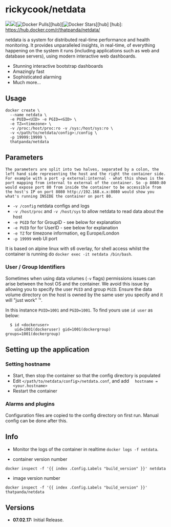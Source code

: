 # rickycook/netdata
[![](https://images.microbadger.com/badges/version/thatpanda/netdata.svg)](https://microbadger.com/images/thatpanda/netdata "Get your own version badge on microbadger.com")[![](https://images.microbadger.com/badges/image/thatpanda/netdata.svg)](http://microbadger.com/images/thatpanda/netdata "Get your own image badge on microbadger.com")[![Docker Pulls](https://img.shields.io/docker/pulls/thatpanda/netdata.svg)][hub][![Docker Stars](https://img.shields.io/docker/stars/thatpanda/netdata.svg)][hub]
[hub]: https://hub.docker.com/r/thatpanda/netdata/

[](https://my-netdata.io/) netdata is a system for distributed real-time performance and health monitoring. It provides unparalleled insights, in real-time, of everything happening on the system it runs (including applications such as web and database servers), using modern interactive web dashboards.

* Stunning interactive bootstrap dashboards
* Amazingly fast
* Sophisticated alarming
* Much more...

## Usage

```
docker create \
  --name netdata \
  -e PUID=<UID> -e PGID=<GID> \
  -e TZ=<timezone> \
  -v /proc:/host/proc:ro -v /sys:/host/sys:ro \
  -v </path/to/netdata/config>:/config \
  -p 19999:19999 \
  thatpanda/netdata
```

## Parameters

`The parameters are split into two halves, separated by a colon, the left hand side representing the host and the right the container side. 
For example with a port -p external:internal - what this shows is the port mapping from internal to external of the container.
So -p 8080:80 would expose port 80 from inside the container to be accessible from the host's IP on port 8080
http://192.168.x.x:8080 would show you what's running INSIDE the container on port 80.`


* `-v /config` netdata configs and logs
* `-v /host/proc` and `-v /host/sys` to allow netdata to read data about the host
* `-e PGID` for for GroupID - see below for explanation
* `-e PUID` for for UserID - see below for explanation
* `-e TZ` for timezone information, eg Europe/London
* `-p 19999` web UI port

It is based on alpine linux with s6 overlay, for shell access whilst the container is running do `docker exec -it netdata /bin/bash`.

### User / Group Identifiers

Sometimes when using data volumes (`-v` flags) permissions issues can arise between the host OS and the container. We avoid this issue by allowing you to specify the user `PUID` and group `PGID`. Ensure the data volume directory on the host is owned by the same user you specify and it will "just work" ™.

In this instance `PUID=1001` and `PGID=1001`. To find yours use `id user` as below:

```
  $ id <dockeruser>
    uid=1001(dockeruser) gid=1001(dockergroup) groups=1001(dockergroup)
```

## Setting up the application 

### Setting hostname

* Start, then stop the container so that the config directory is populated
* Edit `</path/to/netdata/config>/netdata.conf`, and add `  hostname = <your.hostname>`
* Restart the container

### Alarms and plugins

Configuration files are copied to the config directory on first run. Manual
config can be done after this.

## Info

* Monitor the logs of the container in realtime `docker logs -f netdata`.

* container version number 

`docker inspect -f '{{ index .Config.Labels "build_version" }}' netdata`

* image version number

`docker inspect -f '{{ index .Config.Labels "build_version" }}' thatpanda/netdata`

## Versions

+ **07.02.17:** Initial Release. 
